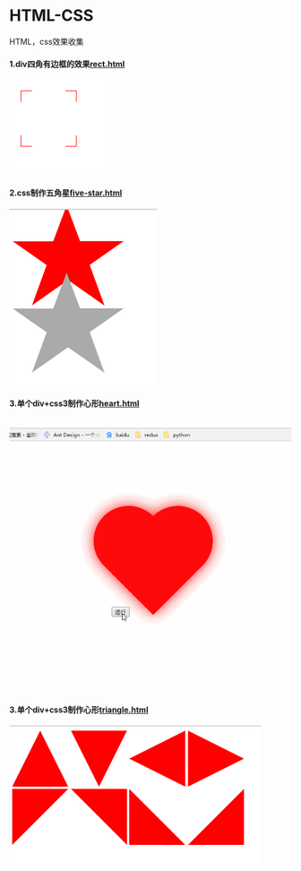 # HTML-CSS
HTML，css效果收集

#### 1.div四角有边框的效果[rect.html](https://github.com/liubin915249126/HTML-CSS/blob/master/rect.html)
![效果图](https://github.com/liubin915249126/HTML-CSS/blob/master/image/rect.png)

#### 2.css制作五角星[five-star.html](https://github.com/liubin915249126/HTML-CSS/blob/master/five-star.html)
![效果图](https://github.com/liubin915249126/HTML-CSS/blob/master/image/five-star.png)

#### 3.单个div+css3制作心形[heart.html](https://github.com/liubin915249126/HTML-CSS/blob/master/heart.html)
![效果图](https://github.com/liubin915249126/HTML-CSS/blob/master/image/heartgif.gif)

#### 3.单个div+css3制作心形[triangle.html](https://github.com/liubin915249126/HTML-CSS/blob/master/triangle.html)
![效果图](https://github.com/liubin915249126/HTML-CSS/blob/master/image/triangle.png)